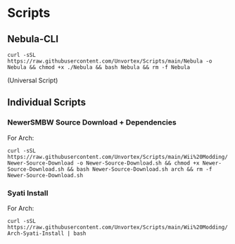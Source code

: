 # Scripts

## Nebula-CLI 

`curl -sSL https://raw.githubusercontent.com/Unvortex/Scripts/main/Nebula -o Nebula && chmod +x ./Nebula && bash Nebula && rm -f Nebula`

(Universal Script)


## Individual Scripts
### NewerSMBW Source Download + Dependencies

For Arch:

`curl -sSL https://raw.githubusercontent.com/Unvortex/Scripts/main/Wii%20Modding/Newer-Source-Download -o Newer-Source-Download.sh && chmod +x Newer-Source-Download.sh && bash Newer-Source-Download.sh arch && rm -f Newer-Source-Download.sh`

### Syati Install

For Arch:

`curl -sSL https://raw.githubusercontent.com/Unvortex/Scripts/main/Wii%20Modding/Arch-Syati-Install | bash`
